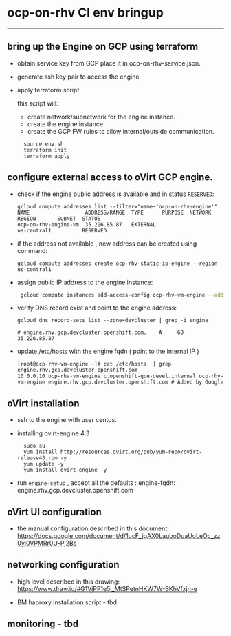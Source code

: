 # ocp-on-rhv CI  env bringup

---

## bring up the Engine on GCP using terraform

- obtain service key from GCP place it in ocp-on-rhv-service.json.
- generate ssh key pair to access the engine
- apply terraform script

  this script will:
  - create network/subnetwork for the engine instance.
  - create the engine instance.
  - create the GCP FW rules to allow internal/outside communication.

  ```shell
    source env.sh
    terraform init
    terraform apply
  ```


## configure  external access to oVirt GCP engine.

- check if the engine public address is available and in status `RESERVED`:

  ```shell
  gcloud compute addresses list --filter="name~'ocp-on-rhv-engine'"
  NAME                  ADDRESS/RANGE  TYPE      PURPOSE  NETWORK  REGION       SUBNET  STATUS
  ocp-on-rhv-engine-vm  35.226.85.87   EXTERNAL                    us-central1          RESERVED

- if the address not available , new address can be created using command:
  ```
  gcloud compute addresses create ocp-rhv-static-ip-engine --region us-central1
  ```

- assign public IP address to the engine instance:

  ```bash
   gcloud compute instances add-access-config ocp-rhv-vm-engine --address  35.226.85.87 --zone us-central1-c
  ```

- verify DNS record exist and point to the engine address:

  ```shell
  gcloud dns record-sets list --zone=devcluster | grep -i engine

  # engine.rhv.gcp.devcluster.openshift.com.    A     60     35.226.85.87
  ```

- update /etc/hosts with the engine fqdn ( point to the internal IP )

  ```shell
  [root@ocp-rhv-vm-engine ~]# cat /etc/hosts  | grep engine.rhv.gcp.devcluster.openshift.com
  10.0.0.10 ocp-rhv-vm-engine.c.openshift-gce-devel.internal ocp-rhv-vm-engine engine.rhv.gcp.devcluster.openshift.com # Added by Google
  ```



## oVirt installation

- ssh to the engine with user centos.
- installing ovirt-engine 4.3
  ```
    sudo su
    yum install http://resources.ovirt.org/pub/yum-repo/ovirt-release43.rpm -y
    yum update -y
    yum install ovirt-engine -y
  ```

- run `engine-setup` , accept all the defaults :
    engine-fqdn: engine.rhv.gcp.devcluster.openshift.com

## oVirt UI configuration
- the manual configuration described in this document:
  https://docs.google.com/document/d/1ucF_jgAX0LauboDuaUoLeOc_zz0yj0VPMRr0U-Pj2Bs


## networking configuration
-  high level described in this drawing:
    https://www.draw.io/#G1VjPP1e5i_MtSPetnHKW7W-BKhVfxjn-e

- BM haproxy installation script - tbd

## monitoring - tbd